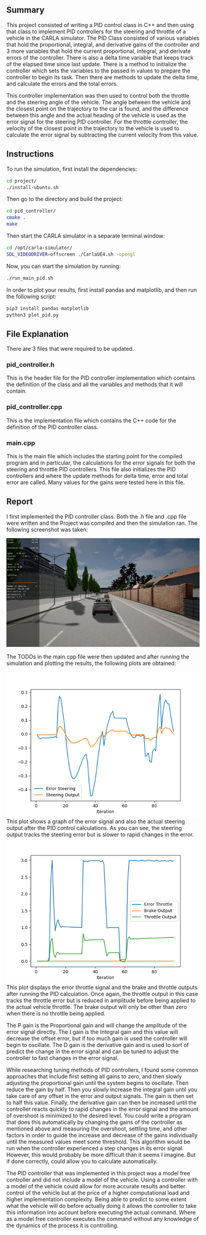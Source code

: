 ## Summary
This project consisted of writing a PID control class in C++ and then using that class to implement PID controllers for the steering and throttle of a vehicle in the CARLA simulator.  The PID Class consisted of various variables that hold the proportional, integral, and derivative gains of the controller and 3 more variables that hold the current proportional, integral, and derivate errors of the controller.  There is also a delta time variable that keeps track of the elapsed time since last update.  There is a method to initialize the controller which sets the variables to the passed in values to prepare the controller to begin its task.  Then there are methods to update the delta time, and calculate the errors and the total errors.

This controller implementation was then used to control both the throttle and the steering angle of the vehicle.  The angle between the vehicle and the closest point on the trajectory to the car is found, and the difference between this angle and the actual heading of the vehicle is used as the error signal for the steering PID controller.  For the throttle controller, the velocity of the closest point in the trajectory to the vehicle is used to calculate the error signal by subtracting the current velocity from this value.

## Instructions
To run the simulation, first install the dependencies:
```bash
cd project/
./install-ubuntu.sh
```
Then go to the directory and build the project:
```bash
cd pid_controller/
cmake .
make
```
Then start the CARLA simulator in a separate terminal window:
```bash
cd /opt/carla-simulator/
SDL_VIDEODRIVER=offscreen ./CarlaUE4.sh -opengl
```
Now, you can start the simulation by running:
```bash
./run_main_pid.sh
```
In order to plot your results, first install pandas and matplotlib, and then run the following script:
```bash
pip3 install pandas matplotlib
python3 plot_pid.py
```

## File Explanation
There are 3 files that were required to be updated.
### pid_controller.h
This is the header file for the PID controller implementation which contains the definition of the class and all the variables and methods that it will contain.
### pid_controller.cpp
This is the implementation file which contains the C++ code for the definition of the PID controller class.
### main.cpp
This is the main file which includes the starting point for the compiled program and in particular, the calculations for the error signals for both the steering and throttle PID controllers.  This file also initializes the PID controllers and where the update methods for delta time, error and total error are called.  Many values for the gains were tested here in this file.


## Report
I first implemented the PID controller class.  Both the .h file and .cpp file were written and the Project was compiled and then the simulation ran.  The following screenshot was taken:

<img src="pid_controller/screenshot/NoPID.png" alt="No PID Controller">


The TODOs in the main.cpp file were then updated and after running the simulation and plotting the results, the following plots are obtained:

<img src="pid_controller/screenshot/Steering.png" alt="Steering Plot">
This plot shows a graph of the error signal and also the actual steering output after the PID control calculations.  As you can see, the steering output tracks the steering error but is slower to rapid changes in the error.

<img src="pid_controller/screenshot/Throttle.png" alt="Throttle Plot">
This plot displays the error throttle signal and the brake and throttle outputs after running the PID calculation.  Once again, the throttle output in this case tracks the throttle error but is reduced in amplitude before being applied to the actual vehicle throttle.  The brake output will only be other than zero when there is no throttle being applied.

The P gain is the Proportional gain and will change the amplitude of the error signal directly.  The I gain is the Integral gain and this value will decrease the offset error, but if too much gain is used the controller will begin to oscillate.  The D gain is the derivative gain and is used to sort of predict the change in the error signal and can be tuned to adjust the controller to fast changes in the error signal.  

While researching tuning methods of PID controllers, I found some common approaches that include first setting all gains to zero, and then slowly adjusting the proportional gain until the system begins to oscillate.  Then reduce the gain by half.  Then you slowly increase the integral gain until you take care of any offset in the error and output signals.  The gain is then set to half this value.  Finally, the derivative gain can then be increased until the controller reacts quickly to rapid changes in the error signal and the amount of overshoot is minimized to the desired level.  You could write a program that does this automatically by changing the gains of the controller as mentioned above and measuring the overshoot, settling time, and other factors in order to guide the increase and decrease of the gains individually until the measured values meet some threshold.  This algorithm would be run when the controller experienced a step changes in its error signal.  However, this would probably be more difficult than it seems I imagine.  But if done correctly, could allow you to calculate automatically.

The PID controller that was implemented in this project was a model free controller and did not include a model of the vehicle.  Using a controller with a model of the vehicle could allow for more accurate results and better control of the vehicle but at the price of a higher computational load and higher implementation complexity.  Being able to predict to some extent what the vehicle will do before actually doing it allows the controller to take this information into account before executing the actual command.  Where as a model free controller executes the command without any knowledge of the dynamics of the process it is controlling.  





